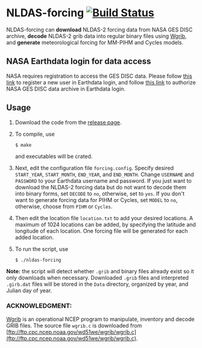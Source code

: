 # NLDAS-forcing [![Build Status](https://travis-ci.org/shiyuning/NLDAS-forcing.svg?branch=master)](https://travis-ci.org/shiyuning/NLDAS-forcing)

NLDAS-forcing can **download** NLDAS-2 forcing data from NASA GES DISC archive, **decode** NLDAS-2 grib data into regular binary files using [Wgrib](ftp://ftp.cpc.ncep.noaa.gov/wd51we/wgrib/wgrib.c), and **generate** meteorological forcing for MM-PIHM and Cycles models.

## NASA Earthdata login for data access
NASA requires registration to access the GES DISC data.
Please follow [this link](https://wiki.earthdata.nasa.gov/display/EL/How+To+Register+With+Earthdata+Login) to register a new user in Earthdata login, and follow [this link](https://disc.gsfc.nasa.gov/registration/authorizing-gesdisc-data-access-in-earthdata_login) to authorize NASA GES DISC data archive in Earthdata login.

## Usage
1. Download the code from the [release page](https://github.com/shiyuning/NLDAS-forcing/releases).

2. To compile, use

   ```shell
   $ make
   ```

   and executables will be crated.

3. Next, edit the configuration file `forcing.config`.
   Specify desired `START_YEAR`, `START_MONTH`, `END_YEAR`, and `END_MONTH`.
   Change `USERNAME` and `PASSWORD` to your Earthdata username and password.
   If you just want to download the NLDAS-2 forcing data but do not want to decode them into binary forms, set `DECODE` to `no`, otherwise, set to `yes`.
   If you don't want to generate forcing data for PIHM or Cycles, set `MODEL` to `no`, otherwise, choose from `PIHM` or `Cycles`.

4. Then edit the location file `location.txt` to add your desired locations.
   A maximum of 1024 locations can be added, by specifying the latitude and longitude of each location.
   One forcing file will be generated for each added location.

5. To run the script, use

   ```shell
   $ ./nldas-forcing
   ```

**Note:** the script will detect whether `.grib` and binary files already exist so it only downloads when necessary.
Downloaded `.grib` files and interpreted `.girb.dat` files will be stored in the `Data` directory, organized by year, and Julian day of year.

### ACKNOWLEDGMENT:
[Wgrib](http://www.cpc.ncep.noaa.gov/products/wesley/wgrib.html) is an operational NCEP program to manipulate, inventory and decode GRIB files.
The source file `wgrib.c` is downloaded from [ftp://ftp.cpc.ncep.noaa.gov/wd51we/wgrib/wgrib.c](ftp://ftp.cpc.ncep.noaa.gov/wd51we/wgrib/wgrib.c).
